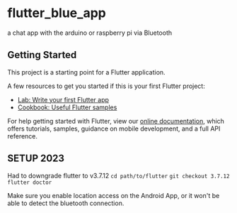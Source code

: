 # flutter_blue_app

a chat app with the arduino or raspberry pi via Bluetooth

## Getting Started

This project is a starting point for a Flutter application.

A few resources to get you started if this is your first Flutter project:

- [Lab: Write your first Flutter app](https://flutter.dev/docs/get-started/codelab)
- [Cookbook: Useful Flutter samples](https://flutter.dev/docs/cookbook)

For help getting started with Flutter, view our
[online documentation](https://flutter.dev/docs), which offers tutorials,
samples, guidance on mobile development, and a full API reference.

## SETUP 2023

Had to downgrade flutter to v3.7.12
`cd path/to/flutter`
`git checkout 3.7.12`
`flutter doctor`

Make sure you enable location access on the Android App, or it won't be able to detect the bluetooth connection.
